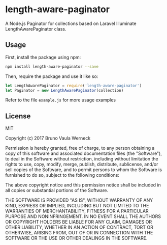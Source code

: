 # length-aware-paginator

A Node.js Paginator for collections based on Laravel Illuminate LengthAwarePaginator class.

## Usage

First, install the package using npm:

```bash
npm install length-aware-paginator --save
```

Then, require the package and use it like so:

```js
let LengthAwarePaginator = require('length-aware-paginator')
let Paginator = new LengthAwarePaginator(collection)
```    

Refer to the file `example.js` for more usage examples

## License

MIT

Copyright (c) 2017 Bruno Vaula Werneck

Permission is hereby granted, free of charge, to any person obtaining a copy
of this software and associated documentation files (the "Software"), to deal
in the Software without restriction, including without limitation the rights
to use, copy, modify, merge, publish, distribute, sublicense, and/or sell
copies of the Software, and to permit persons to whom the Software is
furnished to do so, subject to the following conditions:

The above copyright notice and this permission notice shall be included in all
copies or substantial portions of the Software.

THE SOFTWARE IS PROVIDED "AS IS", WITHOUT WARRANTY OF ANY KIND, EXPRESS OR
IMPLIED, INCLUDING BUT NOT LIMITED TO THE WARRANTIES OF MERCHANTABILITY,
FITNESS FOR A PARTICULAR PURPOSE AND NONINFRINGEMENT. IN NO EVENT SHALL THE
AUTHORS OR COPYRIGHT HOLDERS BE LIABLE FOR ANY CLAIM, DAMAGES OR OTHER
LIABILITY, WHETHER IN AN ACTION OF CONTRACT, TORT OR OTHERWISE, ARISING FROM,
OUT OF OR IN CONNECTION WITH THE SOFTWARE OR THE USE OR OTHER DEALINGS IN THE
SOFTWARE.